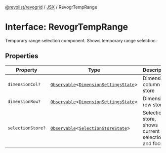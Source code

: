 [@revolist/revogrid](README.md) / [JSX](Namespace.JSX.md) / RevogrTempRange

# Interface: RevogrTempRange

Temporary range selection component. Shows temporary range selection.

## Properties

| Property | Type | Description | Defined in |
| ------ | ------ | ------ | ------ |
| `dimensionCol?` | [`Observable`](TypeAlias.Observable.md)\<[`DimensionSettingsState`](Interface.DimensionSettingsState.md)\> | Dimension column store | [src/components.d.ts:2243](https://github.com/revolist/revogrid/blob/339b58d64f0e4822db63d040318421d77ef85671/src/components.d.ts#L2243) |
| `dimensionRow?` | [`Observable`](TypeAlias.Observable.md)\<[`DimensionSettingsState`](Interface.DimensionSettingsState.md)\> | Dimension row store | [src/components.d.ts:2247](https://github.com/revolist/revogrid/blob/339b58d64f0e4822db63d040318421d77ef85671/src/components.d.ts#L2247) |
| `selectionStore?` | [`Observable`](TypeAlias.Observable.md)\<[`SelectionStoreState`](TypeAlias.SelectionStoreState.md)\> | Selection store, shows current selection and focus | [src/components.d.ts:2251](https://github.com/revolist/revogrid/blob/339b58d64f0e4822db63d040318421d77ef85671/src/components.d.ts#L2251) |
